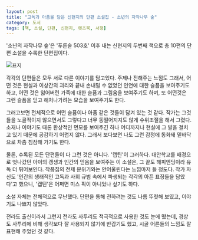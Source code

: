 ```yaml
---
layout: post
title: "고독과 아픔을 담은 신현지의 단편 소설집 - 소년의 자작나무 숲"
category: 도서
tags: [책, 소설, 단편, 신현지, 렛츠북, 서평]
---
```


'소년의 자작나무 숲'은
'푸른솔 503호' 이후 내는 신현지의 두번째 책으로
총 10편의 단편 소설을 수록한 단편집이다.

![표지](https://lh3.googleusercontent.com/zVP82Qp9QBL9uoUbx66LtXuTU-URREpExXEoPoleQX3P5Ecp2vCb320DKeqQEPoiG1UUMkRkbh8-hQ=s480)

각각의 단편들은 모두 서로 다른 이야기를 담고있다.
주제나 전해주는 느낌도 그래서,
어떤 것은 현실과 이상간의 괴리와
끝내 손내밀 수 없었던 인연에 대한 슬픔을 보여주기도 하고,
어떤 것은 잃어버린 가족에 대한 슬픔과 그림움을 보여주기도 하며,
또 어떤것은 그런 슬픔을 딛고 해처나가려는 모습을 보여주기도 한다.

그러고보면 전체적으로 어떤 슬픔이나 아픔 같은 것들이 담겨 있는 것 같다.
작가는 그것들을 노골적이지 않으면서도
그렇다고 너무 동떨어지지도 않게 수위조절을 해서 그렸다.
소재나 이야기도 때론 환상적인 면모를 보여주긴 하나
어디까지나 현실에 그 발을 걸치고 있기 때문에
공감하기 어렵지 않다.
그래서 보다보면 나도 그런 감정에 동화돼 밑바닥으로 차츰 침잠해 가기도 한다.

물론, 수록된 모든 단편들이 다 그런 것은 아니다.
'캡틴'이 그러하다.
대안학교를 배경으로 엇나갔던 아이의 갱생과 인간의 믿음을 보여주는 이 소설은,
그 끝도 해피엔딩이라 유독 더 튀어보인다.
작품집의 전제 분위기와는 안어울린다는 느낌마저 들 정도다.
작가 자신도 '인간의 생래적인 고독과 사회 규범 속에서 파생되는 각각의 아픈 표징들을 담았다'고 했으니,
'캡틴'은 어쩌면 미스 픽이 아니었나 싶기도 하다.

소설 자체는 전체적으로 무난했다.
단편을 통해 전하려는 것도 나름 뚜렷해 보였고,
이야기도 나쁘지 않았다.

전라도 출신이라서 그런지 전라도 사투리도 적극적으로 사용한 것도 눈에 뗬는데,
경상도 사투리에 비해 생각보다 잘 사용되지 않기에 반갑기도 했고,
시골 어른들의 느낌도 잘 표현해 주었던 것 같다.
